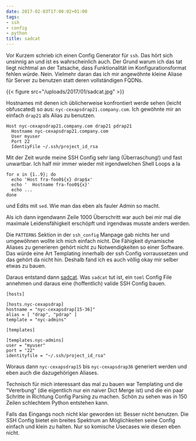 ```yaml
---
date: 2017-02-03T17:00:02+01:00
tags:
- ssh
- config
- python
title: sadcat
---
```


Vor Kurzem schrieb ich einen Config Generator für `ssh`. Das hört sich
unsinnig an und ist es wahrscheinlich auch. Der Grund warum ich das tat
liegt nichtmal an der Tatsache, dass Funktionalität im Konfigurationsformat
fehlen würde. Nein. Vielmehr daran das ich mir angewöhnte kleine Aliase für
Server zu benutzen statt deren vollständigen FQDNs.

{{< figure src="/uploads/2017/01/sadcat.jpg" >}}

Hostnames mit denen ich üblicherweise konfrontiert werde sehen (leicht
obfuscated) so aus: `nyc-cexapsdrap21.company.com`. Ich gewöhnte mir an einfach
`drap21` als Alias zu benutzen.

```
Host nyc-cexapsdrap21.company.com drap21 pdrap21
  Hostname nyc-cexapsdrap21.company.com
  User myuser
  Port 22
  IdentiyFile ~/.ssh/project_id_rsa
```

Mit der Zeit wurde meine SSH Config sehr lang (Überraschung!) und fast
unwartbar. Ich half mir immer wieder mit irgendwelchen Shell Loops a la

```
for x in {1..9}; do
  echo 'Host fra-foo0${x} drap$x'
  echo '  Hostname fra-foo0${x}'
  echo ...
done
```

und Edits mit `sed`. Wie man das eben als fauler Admin so macht.

Als ich dann irgendwann Zeile 1000 Überschritt war auch bei mir mal die
maximale Leidensfähigkeit erschöpft und irgendwas musste anders werden.

Die `PATTERNS` Sektion in der `ssh_config` Manpage gab nichts her und
umgewöhnen wollte ich mich einfach nicht. Die Fähigkeit dynamische Aliases
zu generieren gehört nicht zu Notwendigkeiten so einer Software. Das würde
eine Art Templating innerhalb der ssh Config vorraussetzen und das gehört
da nicht hin. Deshalb fand ich es auch völlig okay mir selber etwas zu
bauen.

Daraus entstand dann [sadcat](https://github.com/noqqe/sadcat). Was
`sadcat` tut ist, ein `toml` Config File annehmen und daraus eine
(hoffentlich) valide SSH Config bauen.

```
[hosts]

[hosts.nyc-cexapsdrap]
hostname = "nyc-cexapsdrap[15-36]"
alias = [ "drap", "pdrap" ]
template = "nyc-admins"

[templates]

[templates.nyc-admins]
user = "myuser"
port = "22"
identityfile = "~/.ssh/project_id_rsa"
```

Woraus dann `nyc-cexapsdrap15` bis `nyc-cexapsdrap36` generiert werden und
eben auch die dazugehörigen Aliases.

Technisch für mich interessant das mal zu bauen war Templating und die
"Vererbung" (die eigentlich nur ein naiver Dict Merge ist) und die ein paar
Schritte in Richtung Config Parsing zu machen.
Schön zu sehen was in 150 Zeilen schlechtem Python entstehen kann.

Falls das Eingangs noch nicht klar geworden ist: Besser nicht benutzen. Die
SSH Config bietet ein breites Spektrum an Möglichkeiten seine Config
einfach und klein zu halten. Nur so komische Usecases wie diesen eben
nicht.
